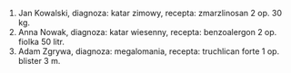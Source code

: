 1. Jan Kowalski, diagnoza: katar zimowy, recepta: zmarzlinosan 2 op. 30 kg.
2. Anna Nowak, diagnoza: katar wiesenny, recepta: benzoalergon 2 op. fiolka 50 litr.
3. Adam Zgrywa, diagnoza: megalomania, recepta: truchlican forte 1 op. blister 3 m.
